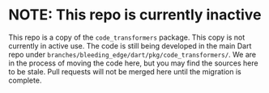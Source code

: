 # NOTE: This repo is currently inactive

This repo is a copy of the `code_transformers` package. This copy is not currently in
active use.  The code is still being developed in the main Dart repo under
`branches/bleeding_edge/dart/pkg/code_transformers/`. We are in the process of moving the
code here, but you may find the sources here to be stale. Pull requests will not
be merged here until the migration is complete. 

